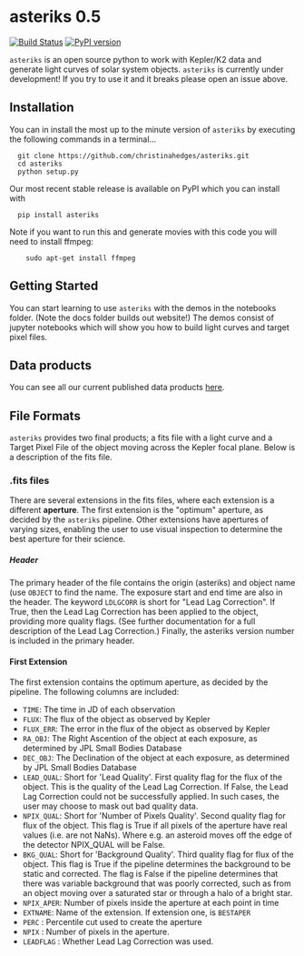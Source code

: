 # asteriks 0.5
[![Build Status](https://travis-ci.org/christinahedges/asteriks.svg?branch=master)](https://travis-ci.org/christinahedges/asteriks)
[![PyPI version](https://badge.fury.io/py/asteriks.svg)](https://badge.fury.io/py/asteriks)

`asteriks` is an open source python to work with Kepler/K2 data and generate light curves of solar system objects. `asteriks` is currently under development! If you try to use it and it breaks please open an issue above.

## Installation

You can in install the most up to the minute version of `asteriks` by executing the following commands in a terminal...

```
  git clone https://github.com/christinahedges/asteriks.git
  cd asteriks
  python setup.py
```

Our most recent stable release is available on PyPI which you can install with

```
  pip install asteriks
```

Note if you want to run this and generate movies with this code you will need to install ffmpeg:

```
    sudo apt-get install ffmpeg
```

## Getting Started

You can start learning to use `asteriks` with the demos in the notebooks folder. (Note the docs folder builds out website!) The demos consist of jupyter notebooks which will show you how to build light curves and target pixel files.

## Data products

You can see all our current published data products [here](https://christinahedges.github.io/asteriks/index.html). 

## File Formats

`asteriks` provides two final products; a fits file with a light curve and a Target Pixel File of the object moving across the Kepler focal plane. Below is a description of the fits file.

### .fits files

There are several extensions in the fits files, where each extension is a different **aperture**. The first extension is the "optimum" aperture, as decided by the `asteriks` pipeline. Other extensions have apertures of varying sizes, enabling the user to use visual inspection to determine the best aperture for their science.

##### Header

The primary header of the file contains the origin (asteriks) and object name (use `OBJECT` to find the name. The exposure start and end time are also in the header. The keyword `LDLGCORR` is short for "Lead Lag Correction". If True, then the Lead Lag Correction has been applied to the object, providing more quality flags. (See further documentation for a full description of the Lead Lag Correction.) Finally, the asteriks version number is included in the primary header.

#### First Extension

The first extension contains the optimum aperture, as decided by the pipeline. The following columns are included:

* `TIME`: The time in JD of each observation
* `FLUX`: The flux of the object as observed by Kepler
* `FLUX_ERR`: The error in the flux of the object as observed by Kepler
* `RA_OBJ`: The Right Ascention of the object at each exposure, as determined by JPL Small Bodies Database
* `DEC_OBJ`: The Declination of the object at each exposure, as determined by JPL Small Bodies Database
* `LEAD_QUAL`: Short for 'Lead Quality'. First quality flag for the flux of the object. This is the quality of the Lead Lag Correction. If False, the Lead Lag Correction could not be successfully applied. In such cases, the user may choose to mask out bad quality data.
* `NPIX_QUAL`: Short for 'Number of Pixels Quality'. Second quality flag for flux of the object. This flag is True if all pixels of the aperture have real values (i.e. are not NaNs). Where e.g. an asteroid moves off the edge of the detector NPIX_QUAL will be False.
* `BKG_QUAL`: Short for 'Background Quality'. Third quality flag for flux of the object. This flag is True if the pipeline determines the background to be static and corrected. The flag is False if the pipeline determines that there was variable background that was poorly corrected, such as from an object moving over a saturated star or through a halo of a bright star.
* `NPIX_APER`: Number of pixels inside the aperture at each point in time
* `EXTNAME`: Name of the extension. If extension one, is `BESTAPER`
* `PERC` : Percentile cut used to create the aperture
* `NPIX` : Number of pixels in the aperture.
* `LEADFLAG` : Whether Lead Lag Correction was used.
